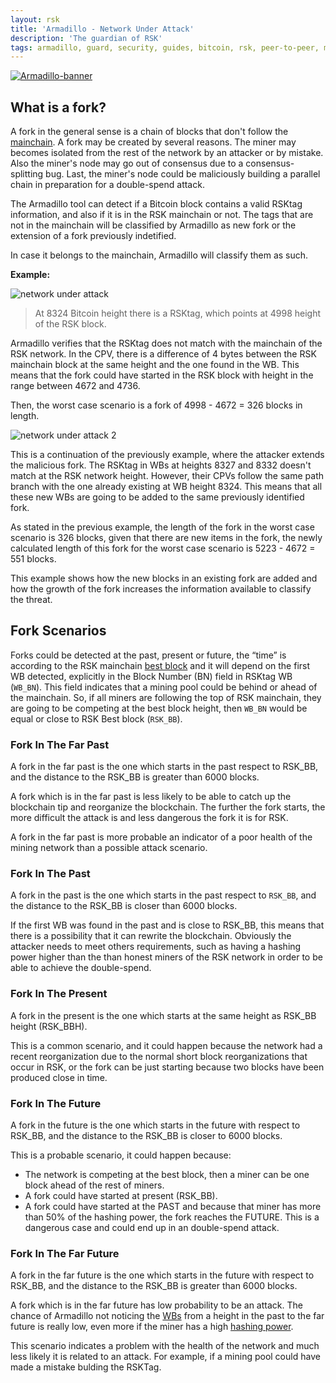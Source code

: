 ```yaml
---
layout: rsk
title: 'Armadillo - Network Under Attack'
description: 'The guardian of RSK'
tags: armadillo, guard, security, guides, bitcoin, rsk, peer-to-peer, merged-mining, blockchain
---
```


[![Armadillo-banner](/assets/img/guides/armadillo/Armadillo_banner.png)](/guides/armadillo/)

## What is a fork?

A fork in the general sense is a chain of blocks that don't follow the [mainchain](/guides/armadillo/glossary/#mainchain).
A fork may be created by several reasons. The miner may becomes isolated from the rest of the network by an attacker or by mistake. Also the miner's node may go out of consensus due to a consensus-splitting bug. Last, the miner's node could be maliciously building a parallel chain in preparation for a double-spend attack.

The Armadillo tool can detect if a Bitcoin block contains a valid RSKtag information,  and also if it is in the RSK mainchain or not.
The tags that are not in the mainchain will be classified by Armadillo as new fork or the extension of a fork previously indetified.

In case it belongs to the mainchain, Armadillo will classify them as such.

**Example:**

![network under attack](/assets/img/guides/armadillo/network-under-attack.png)

> At 8324 Bitcoin height there is a RSKtag, which points at 4998 height of the RSK block.

Armadillo verifies that the RSKtag does not match with the mainchain of the RSK network.
In the CPV, there is a difference of 4 bytes between the RSK mainchain block at the same height and the one found in the WB.
This means that the fork could have started in the RSK block with height in the range between 4672 and 4736. 

Then, the worst case scenario is a fork of 4998 - 4672 = 326 blocks in length.

![network under attack 2](/assets/img/guides/armadillo/network-under-attack-2.png)

This is a continuation of the previously example, where the attacker extends the malicious fork.
The RSKtag in WBs at heights 8327 and 8332 doesn't match at the RSK network height.
However, their CPVs follow the same path branch with the one already existing at WB height 8324.
This means that all these new WBs are going to be added to the same previously identified fork.

As stated in the previous example,
the length of the fork in the worst case scenario is 326 blocks,
given that there are new items in the fork,
the newly calculated length of this fork for the worst case scenario is 5223 - 4672 = 551 blocks.

This example shows how the new blocks in an existing fork are added and how the growth of the fork increases the information available to classify the threat. 

## Fork Scenarios

Forks could be detected at the past, present or future,
the “time” is according to the RSK mainchain [best block](/guides/armadillo/glossary/#best-block/) and it will depend on the first WB detected,
explicitly in the Block Number (BN) field in RSKtag WB (`WB_BN`).
This field indicates that a mining pool could be behind or ahead of the mainchain.
So, if all miners are following the top of RSK mainchain,
they are going to be competing at the best block height,
then `WB_BN` would be equal or close to RSK Best block (`RSK_BB`).

### Fork In The Far Past

A fork in the far past is the one which starts in the past respect to RSK_BB,
and the distance to the RSK_BB is greater than 6000 blocks.

A fork which is in the far past is less likely to be able to catch up the blockchain tip and reorganize the blockchain.
The further the fork starts, the more difficult the attack is and less dangerous the fork it is for RSK.

A fork in the far past is more probable an indicator of a poor health of the mining network than a possible attack scenario.

### Fork In The Past

A fork in the past is the one which starts in the past respect to `RSK_BB`, and the distance to the RSK_BB is closer than 6000 blocks.

If the first WB was found in the past and is close to RSK_BB,
this means that there is a possibility that it can rewrite the blockchain. Obviously the attacker needs to meet others requirements,
such as having a hashing power higher than the than honest miners of the RSK network in order to be able to achieve the double-spend.

### Fork In The Present

A fork in the present is the one which starts at the same height as RSK_BB height (RSK_BBH).

This is a common scenario,
and it could happen because the network had a recent reorganization due to the normal short block reorganizations that occur in RSK, or the fork can be just starting because two blocks have been produced close in time.

### Fork In The Future

A fork in the future is the one which starts in the future with respect to RSK_BB,
and the distance to the RSK_BB is closer to 6000 blocks.

This is a probable scenario, it could happen because:
- The network is competing at the best block,
then a miner can be one block ahead of the rest of miners.
- A fork could have started at present (RSK_BB).
- A fork could have started at the PAST and because that miner has more than 50% of the hashing power,
the fork reaches the FUTURE. This is a dangerous case and could end up in an double-spend attack.

### Fork In The Far Future

A fork in the far future is the one which starts in the future with respect to RSK_BB,
and the distance to the RSK_BB is greater than 6000 blocks.

A fork which is in the far future has low probability to be an attack.
The chance of Armadillo not noticing the [WBs](/guides/armadillo/glossary/#witness-bitcoin-block/) from a height in the past to the far future is really low,
even more if the miner has a high [hashing power](/guides/armadillo/glossary/#hashing-power/).

This scenario indicates a problem with the health of the network and much less likely it is related to an attack.
For example, if a mining pool could have made a mistake bulding the RSKTag.



